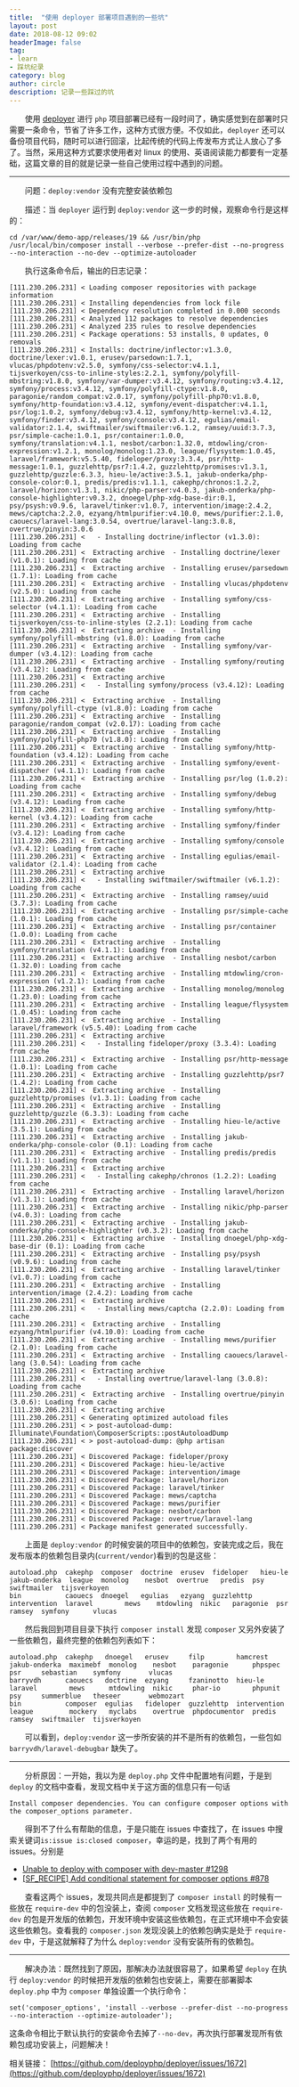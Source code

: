 ```yaml
---
title:  "使用 deployer 部署项目遇到的一些坑"
layout: post
date: 2018-08-12 09:02
headerImage: false
tag:
- learn
- 踩坑纪录
category: blog
author: circle
description: 记录一些踩过的坑
---
```

&emsp;&emsp;使用 [deployer](https://deployer.org/) 进行 `php` 项目部署已经有一段时间了，确实感觉到在部署时只需要一条命令，节省了许多工作，这种方式很方便。不仅如此，`deployer` 还可以备份项目代码，随时可以进行回滚，比起传统的代码上传发布方式让人放心了多了。当然，采用这种方式要求使用者对 linux 的使用、英语阅读能力都要有一定基础，这篇文章的目的就是记录一些自己使用过程中遇到的问题。

---
&emsp;&emsp;问题：`deploy:vendor` 没有完整安装依赖包

&emsp;&emsp;描述：当 `deployer` 运行到 `deploy:vendor` 这一步的时候，观察命令行是这样的：
```
cd /var/www/demo-app/releases/19 && /usr/bin/php /usr/local/bin/composer install --verbose --prefer-dist --no-progress --no-interaction --no-dev --optimize-autoloader
```
&emsp;&emsp;执行这条命令后，输出的日志记录：
```
[111.230.206.231] < Loading composer repositories with package information
[111.230.206.231] < Installing dependencies from lock file
[111.230.206.231] < Dependency resolution completed in 0.000 seconds
[111.230.206.231] < Analyzed 112 packages to resolve dependencies
[111.230.206.231] < Analyzed 235 rules to resolve dependencies
[111.230.206.231] < Package operations: 53 installs, 0 updates, 0 removals
[111.230.206.231] < Installs: doctrine/inflector:v1.3.0, doctrine/lexer:v1.0.1, erusev/parsedown:1.7.1, vlucas/phpdotenv:v2.5.0, symfony/css-selector:v4.1.1, tijsverkoyen/css-to-inline-styles:2.2.1, symfony/polyfill-mbstring:v1.8.0, symfony/var-dumper:v3.4.12, symfony/routing:v3.4.12, symfony/process:v3.4.12, symfony/polyfill-ctype:v1.8.0, paragonie/random_compat:v2.0.17, symfony/polyfill-php70:v1.8.0, symfony/http-foundation:v3.4.12, symfony/event-dispatcher:v4.1.1, psr/log:1.0.2, symfony/debug:v3.4.12, symfony/http-kernel:v3.4.12, symfony/finder:v3.4.12, symfony/console:v3.4.12, egulias/email-validator:2.1.4, swiftmailer/swiftmailer:v6.1.2, ramsey/uuid:3.7.3, psr/simple-cache:1.0.1, psr/container:1.0.0, symfony/translation:v4.1.1, nesbot/carbon:1.32.0, mtdowling/cron-expression:v1.2.1, monolog/monolog:1.23.0, league/flysystem:1.0.45, laravel/framework:v5.5.40, fideloper/proxy:3.3.4, psr/http-message:1.0.1, guzzlehttp/psr7:1.4.2, guzzlehttp/promises:v1.3.1, guzzlehttp/guzzle:6.3.3, hieu-le/active:3.5.1, jakub-onderka/php-console-color:0.1, predis/predis:v1.1.1, cakephp/chronos:1.2.2, laravel/horizon:v1.3.1, nikic/php-parser:v4.0.3, jakub-onderka/php-console-highlighter:v0.3.2, dnoegel/php-xdg-base-dir:0.1, psy/psysh:v0.9.6, laravel/tinker:v1.0.7, intervention/image:2.4.2, mews/captcha:2.2.0, ezyang/htmlpurifier:v4.10.0, mews/purifier:2.1.0, caouecs/laravel-lang:3.0.54, overtrue/laravel-lang:3.0.8, overtrue/pinyin:3.0.6
[111.230.206.231] <   - Installing doctrine/inflector (v1.3.0): Loading from cache
[111.230.206.231] <  Extracting archive  - Installing doctrine/lexer (v1.0.1): Loading from cache
[111.230.206.231] <  Extracting archive  - Installing erusev/parsedown (1.7.1): Loading from cache
[111.230.206.231] <  Extracting archive  - Installing vlucas/phpdotenv (v2.5.0): Loading from cache
[111.230.206.231] <  Extracting archive  - Installing symfony/css-selector (v4.1.1): Loading from cache
[111.230.206.231] <  Extracting archive  - Installing tijsverkoyen/css-to-inline-styles (2.2.1): Loading from cache
[111.230.206.231] <  Extracting archive  - Installing symfony/polyfill-mbstring (v1.8.0): Loading from cache
[111.230.206.231] <  Extracting archive  - Installing symfony/var-dumper (v3.4.12): Loading from cache
[111.230.206.231] <  Extracting archive  - Installing symfony/routing (v3.4.12): Loading from cache
[111.230.206.231] <  Extracting archive
[111.230.206.231] <   - Installing symfony/process (v3.4.12): Loading from cache
[111.230.206.231] <  Extracting archive  - Installing symfony/polyfill-ctype (v1.8.0): Loading from cache
[111.230.206.231] <  Extracting archive  - Installing paragonie/random_compat (v2.0.17): Loading from cache
[111.230.206.231] <  Extracting archive  - Installing symfony/polyfill-php70 (v1.8.0): Loading from cache
[111.230.206.231] <  Extracting archive  - Installing symfony/http-foundation (v3.4.12): Loading from cache
[111.230.206.231] <  Extracting archive  - Installing symfony/event-dispatcher (v4.1.1): Loading from cache
[111.230.206.231] <  Extracting archive  - Installing psr/log (1.0.2): Loading from cache
[111.230.206.231] <  Extracting archive  - Installing symfony/debug (v3.4.12): Loading from cache
[111.230.206.231] <  Extracting archive  - Installing symfony/http-kernel (v3.4.12): Loading from cache
[111.230.206.231] <  Extracting archive  - Installing symfony/finder (v3.4.12): Loading from cache
[111.230.206.231] <  Extracting archive  - Installing symfony/console (v3.4.12): Loading from cache
[111.230.206.231] <  Extracting archive  - Installing egulias/email-validator (2.1.4): Loading from cache
[111.230.206.231] <  Extracting archive
[111.230.206.231] <   - Installing swiftmailer/swiftmailer (v6.1.2): Loading from cache
[111.230.206.231] <  Extracting archive  - Installing ramsey/uuid (3.7.3): Loading from cache
[111.230.206.231] <  Extracting archive  - Installing psr/simple-cache (1.0.1): Loading from cache
[111.230.206.231] <  Extracting archive  - Installing psr/container (1.0.0): Loading from cache
[111.230.206.231] <  Extracting archive  - Installing symfony/translation (v4.1.1): Loading from cache
[111.230.206.231] <  Extracting archive  - Installing nesbot/carbon (1.32.0): Loading from cache
[111.230.206.231] <  Extracting archive  - Installing mtdowling/cron-expression (v1.2.1): Loading from cache
[111.230.206.231] <  Extracting archive  - Installing monolog/monolog (1.23.0): Loading from cache
[111.230.206.231] <  Extracting archive  - Installing league/flysystem (1.0.45): Loading from cache
[111.230.206.231] <  Extracting archive  - Installing laravel/framework (v5.5.40): Loading from cache
[111.230.206.231] <  Extracting archive
[111.230.206.231] <   - Installing fideloper/proxy (3.3.4): Loading from cache
[111.230.206.231] <  Extracting archive  - Installing psr/http-message (1.0.1): Loading from cache
[111.230.206.231] <  Extracting archive  - Installing guzzlehttp/psr7 (1.4.2): Loading from cache
[111.230.206.231] <  Extracting archive  - Installing guzzlehttp/promises (v1.3.1): Loading from cache
[111.230.206.231] <  Extracting archive  - Installing guzzlehttp/guzzle (6.3.3): Loading from cache
[111.230.206.231] <  Extracting archive  - Installing hieu-le/active (3.5.1): Loading from cache
[111.230.206.231] <  Extracting archive  - Installing jakub-onderka/php-console-color (0.1): Loading from cache
[111.230.206.231] <  Extracting archive  - Installing predis/predis (v1.1.1): Loading from cache
[111.230.206.231] <  Extracting archive
[111.230.206.231] <   - Installing cakephp/chronos (1.2.2): Loading from cache
[111.230.206.231] <  Extracting archive  - Installing laravel/horizon (v1.3.1): Loading from cache
[111.230.206.231] <  Extracting archive  - Installing nikic/php-parser (v4.0.3): Loading from cache
[111.230.206.231] <  Extracting archive  - Installing jakub-onderka/php-console-highlighter (v0.3.2): Loading from cache
[111.230.206.231] <  Extracting archive  - Installing dnoegel/php-xdg-base-dir (0.1): Loading from cache
[111.230.206.231] <  Extracting archive  - Installing psy/psysh (v0.9.6): Loading from cache
[111.230.206.231] <  Extracting archive  - Installing laravel/tinker (v1.0.7): Loading from cache
[111.230.206.231] <  Extracting archive  - Installing intervention/image (2.4.2): Loading from cache
[111.230.206.231] <  Extracting archive
[111.230.206.231] <   - Installing mews/captcha (2.2.0): Loading from cache
[111.230.206.231] <  Extracting archive  - Installing ezyang/htmlpurifier (v4.10.0): Loading from cache
[111.230.206.231] <  Extracting archive  - Installing mews/purifier (2.1.0): Loading from cache
[111.230.206.231] <  Extracting archive  - Installing caouecs/laravel-lang (3.0.54): Loading from cache
[111.230.206.231] <  Extracting archive
[111.230.206.231] <   - Installing overtrue/laravel-lang (3.0.8): Loading from cache
[111.230.206.231] <  Extracting archive  - Installing overtrue/pinyin (3.0.6): Loading from cache
[111.230.206.231] <  Extracting archive
[111.230.206.231] < Generating optimized autoload files
[111.230.206.231] < > post-autoload-dump: Illuminate\Foundation\ComposerScripts::postAutoloadDump
[111.230.206.231] < > post-autoload-dump: @php artisan package:discover
[111.230.206.231] < Discovered Package: fideloper/proxy
[111.230.206.231] < Discovered Package: hieu-le/active
[111.230.206.231] < Discovered Package: intervention/image
[111.230.206.231] < Discovered Package: laravel/horizon
[111.230.206.231] < Discovered Package: laravel/tinker
[111.230.206.231] < Discovered Package: mews/captcha
[111.230.206.231] < Discovered Package: mews/purifier
[111.230.206.231] < Discovered Package: nesbot/carbon
[111.230.206.231] < Discovered Package: overtrue/laravel-lang
[111.230.206.231] < Package manifest generated successfully.
```
&emsp;&emsp;上面是 `deploy:vendor` 的时候安装的项目中的依赖包，安装完成之后，我在发布版本的依赖包目录内(`current/vendor`)看到的包是这些：
```
autoload.php  cakephp  composer  doctrine  erusev  fideloper   hieu-le       jakub-onderka  league  monolog    nesbot  overtrue   predis  psy     swiftmailer  tijsverkoyen
bin           caouecs  dnoegel   egulias   ezyang  guzzlehttp  intervention  laravel        mews    mtdowling  nikic   paragonie  psr     ramsey  symfony      vlucas
```
&emsp;&emsp;然后我回到项目目录下执行 `composer install` 发现 `composer`  又另外安装了一些依赖包，最终完整的依赖包列表如下：
```
autoload.php  cakephp   dnoegel   erusev     filp        hamcrest      jakub-onderka  maximebf  monolog    nesbot    paragonie      phpspec  psr     sebastian    symfony       vlucas
barryvdh      caouecs   doctrine  ezyang     fzaninotto  hieu-le       laravel        mews      mtdowling  nikic     phar-io        phpunit  psy     summerblue   theseer       webmozart
bin           composer  egulias   fideloper  guzzlehttp  intervention  league         mockery   myclabs    overtrue  phpdocumentor  predis   ramsey  swiftmailer  tijsverkoyen
```
&emsp;&emsp;可以看到，`deploy:vendor` 这一步所安装的并不是所有的依赖包，一些包如 `barryvdh/laravel-debugbar` 缺失了。

---
&emsp;&emsp;分析原因：一开始，我以为是 `deploy.php` 文件中配置地有问题，于是到 `deploy` 的文档中查看，发现文档中关于这方面的信息只有一句话
```
Install composer dependencies. You can configure composer options with the composer_options parameter.
```
&emsp;&emsp;得到不了什么有帮助的信息，于是只能在 issues 中查找了，在 issues 中搜索关键词`is:issue is:closed composer`，幸运的是，找到了两个有用的 issues。分别是
* [Unable to deploy with composer with dev-master #1298](https://github.com/deployphp/deployer/issues/1298)
* [[SF_RECIPE] Add conditional statement for composer options #878](https://github.com/deployphp/deployer/issues/878)

&emsp;&emsp;查看这两个 issues，发现共同点是都提到了 `composer install` 的时候有一些放在 `require-dev` 中的包没装上，查阅 `composer` 文档发现这些放在 `require-dev` 的包是开发版的依赖包，开发环境中安装这些依赖包，在正式环境中不会安装这些依赖包。查看我的 `composer.json` 发现没装上的依赖包确实是处于 `require-dev` 中，于是这就解释了为什么 `deploy:vendor` 没有安装所有的依赖包。

---
&emsp;&emsp;解决办法：既然找到了原因，那解决办法就很容易了，如果希望 	`deploy` 在执行 `deploy:vendor` 的时候把开发版的依赖包也安装上，需要在部署脚本 `deploy.php` 中为 `composer` 单独设置一个执行命令：
```
set('composer_options', 'install --verbose --prefer-dist --no-progress --no-interaction --optimize-autoloader');
```
这条命令相比于默认执行的安装命令去掉了`--no-dev`，再次执行部署发现所有依赖包成功安装上，问题解决！

相关链接：
[https://github.com/deployphp/deployer/issues/1672](https://github.com/deployphp/deployer/issues/1672)
